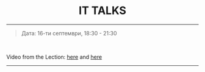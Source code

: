 <h1 align="center">IT TALKS</h1>

<hr>

<blockquote>
    <p>Дата: 16-ти септември, 18:30 - 21:30</p>
</blockquote>

<br>

<p>
    Video from the Lection: <a href="https://www.youtube.com/watch?time_continue=122&v=e4P4IjnU3jc&feature=emb_title">here</a> and <a href="https://www.youtube.com/watch?time_continue=1&v=xjEdh6-NgW8&feature=emb_title">here</a>
</p>

<hr>